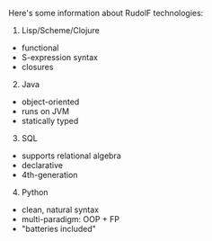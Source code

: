 Here's some information about RudolF technologies:

 1. Lisp/Scheme/Clojure

   - functional
   - S-expression syntax
   - closures

 2. Java

   - object-oriented
   - runs on JVM
   - statically typed

 3. SQL

   - supports relational algebra
   - declarative
   - 4th-generation

 4. Python

   - clean, natural syntax
   - multi-paradigm:  OOP + FP
   - "batteries included"


